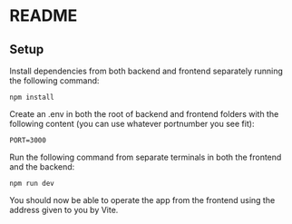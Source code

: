 # README

## Setup

Install dependencies from both backend and frontend separately running the following command:

```
npm install
```

Create an .env in both the root of backend and frontend folders with the following content (you can use whatever portnumber you see fit):

```
PORT=3000
```

Run the following command from separate terminals in both the frontend and the backend:

```
npm run dev
```

You should now be able to operate the app from the frontend using the address given to you by Vite.
